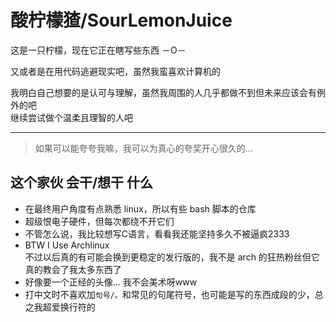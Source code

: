 # 酸柠檬猹/SourLemonJuice

这是一只柠檬，现在它正在瞎写些东西 －O－

又或者是在用代码逃避现实吧，虽然我蛮喜欢计算机的

我明白自己想要的是认可与理解，虽然我周围的人几乎都做不到但未来应该会有例外的吧\
继续尝试做个温柔且理智的人吧

---

> 如果可以能夸夸我嘛，我可以为真心的夸奖开心很久的...

## 这个家伙 会干/想干 什么

- 在最终用户角度有点熟悉 linux，所以有些 bash 脚本的仓库
- 超级恨电子硬件，但每次都绕不开它们
- 不管怎么说，我比较想写C语言，看看我还能坚持多久不被逼疯2333
- BTW I Use Archlinux\
  不过以后真的有可能会换到更稳定的发行版的，我不是 arch 的狂热粉丝但它真的教会了我太多东西了
- 好像要一个正经的头像... 我不会美术呀www
- 打中文时不喜欢加`句号/。`和常见的句尾符号，也可能是写的东西成段的少，总之我超爱换行符的
